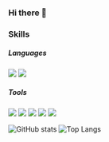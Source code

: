 ### Hi there 👋

### Skills
##### Languages
<img src="https://img.shields.io/badge/C%23-239120?style=flat&logo=csharp&color=239120&logoColor=white&labelColor=239120"/>  <img src="https://img.shields.io/badge/C++-00599C?style=flat&logo=cplusplus&color=00599C&logoColor=white&labelColor=00599C"/>

##### Tools
<img src="https://img.shields.io/badge/unity-FFFFFF?style=flat&logo=unity&color=000000&logoColor=white&labelColor=000000"/>  <img src="https://img.shields.io/badge/Git-F05032?style=flat&logo=git&color=F05032&logoColor=white&labelColor=F05032"/>  <img src="https://img.shields.io/badge/redmine-B32024?style=flat&logo=redmine&color=B32024&logoColor=white&labelColor=B32024"/>  <img src="https://img.shields.io/badge/AmazonEC2-FF9900?style=flat&logo=amazonec2&color=FF9900&logoColor=white&labelColor=FF9900"/>  <img src="https://img.shields.io/badge/MariaDB-003545?style=flat&logo=mariadb&color=003545&logoColor=white&labelColor=003545"/>


![GitHub stats](https://github-readme-stats.vercel.app/api?username=hyeonjunje&show_icons=true&theme=tokyonight)
![Top Langs](https://github-readme-stats.vercel.app/api/top-langs/?username=hyeonjunje&layout=compact&theme=tokyonight)


<!--
**hyeonjunje/hyeonjunje** is a ✨ _special_ ✨ repository because its `README.md` (this file) appears on your GitHub profile.

Here are some ideas to get you started:

- 🔭 I’m currently working on ...
- 🌱 I’m currently learning ...
- 👯 I’m looking to collaborate on ...
- 🤔 I’m looking for help with ...
- 💬 Ask me about ...
- 📫 How to reach me: ...
- 😄 Pronouns: ...
- ⚡ Fun fact: ...
-->
